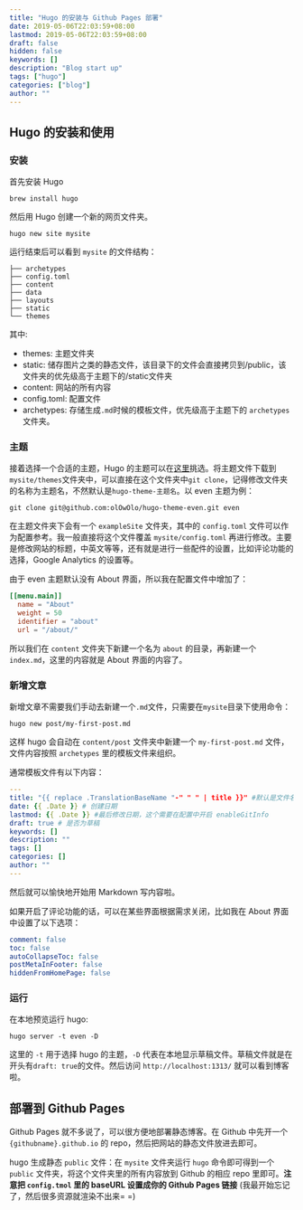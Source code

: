 ```yaml
---
title: "Hugo 的安装与 Github Pages 部署"
date: 2019-05-06T22:03:59+08:00
lastmod: 2019-05-06T22:03:59+08:00
draft: false
hidden: false
keywords: []
description: "Blog start up"
tags: ["hugo"]
categories: ["blog"]
author: ""
---
```

## Hugo 的安装和使用

### 安装
首先安装 Hugo

```shell
brew install hugo
```
然后用 Hugo 创建一个新的网页文件夹。
```shell
hugo new site mysite
```
<!--more-->
运行结束后可以看到 `mysite` 的文件结构：
```
├── archetypes
├── config.toml
├── content
├── data
├── layouts
├── static
└── themes
```
其中:
* themes: 主题文件夹
* static: 储存图片之类的静态文件，该目录下的文件会直接拷贝到/public，该文件夹的优先级高于主题下的/static文件夹
* content: 网站的所有内容
* config.toml: 配置文件
* archetypes: 存储生成`.md`时候的模板文件，优先级高于主题下的 `archetypes` 文件夹。

### 主题
接着选择一个合适的主题，Hugo 的主题可以在[这里](https://themes.gohugo.io/)挑选。将主题文件下载到 `mysite/themes`文件夹中，可以直接在这个文件夹中`git clone`，记得修改文件夹的名称为主题名，不然默认是`hugo-theme-主题名`。以 even 主题为例：
```shell
git clone git@github.com:olOwOlo/hugo-theme-even.git even
```
在主题文件夹下会有一个 `exampleSite` 文件夹，其中的 `config.toml` 文件可以作为配置参考。我一般直接将这个文件覆盖 `mysite/config.toml` 再进行修改。主要是修改网站的标题，中英文等等，还有就是进行一些配件的设置，比如评论功能的选择，Google Analytics 的设置等。

由于 even 主题默认没有 About 界面，所以我在配置文件中增加了：
```toml
[[menu.main]]
  name = "About"
  weight = 50
  identifier = "about"
  url = "/about/"
```
所以我们在 `content` 文件夹下新建一个名为 `about` 的目录，再新建一个 `index.md`，这里的内容就是 About 界面的内容了。


### 新增文章
新增文章不需要我们手动去新建一个`.md`文件，只需要在`mysite`目录下使用命令：
```shell
hugo new post/my-first-post.md
```
这样 hugo 会自动在 `content/post` 文件夹中新建一个 `my-first-post.md` 文件，文件内容按照 `archetypes` 里的模板文件来组织。

通常模板文件有以下内容：
```yaml
---
title: "{{ replace .TranslationBaseName "-" " " | title }}" #默认是文件名字作为标题
date: {{ .Date }} # 创建日期
lastmod: {{ .Date }} #最后修改日期，这个需要在配置中开启 enableGitInfo
draft: true # 是否为草稿
keywords: [] 
description: ""
tags: []
categories: []
author: ""
---
```
然后就可以愉快地开始用 Markdown 写内容啦。

如果开启了评论功能的话，可以在某些界面根据需求关闭，比如我在 About 界面中设置了以下选项：
```yaml
comment: false
toc: false
autoCollapseToc: false
postMetaInFooter: false
hiddenFromHomePage: false
```

### 运行
在本地预览运行 hugo:
```shell
hugo server -t even -D
```
这里的 `-t` 用于选择 hugo 的主题，`-D` 代表在本地显示草稿文件。草稿文件就是在开头有`draft: true`的文件。然后访问 `http://localhost:1313/` 就可以看到博客啦。

## 部署到 Github Pages

Github Pages 就不多说了，可以很方便地部署静态博客。在 Github 中先开一个 `{githubname}.github.io` 的 repo，然后把网站的静态文件放进去即可。

hugo 生成静态 `public` 文件：在 `mysite` 文件夹运行 `hugo` 命令即可得到一个 `public` 文件夹，将这个文件夹里的所有内容放到 Github 的相应 repo 里即可。**注意把 `config.tmol` 里的 baseURL 设置成你的 Github Pages 链接** (我最开始忘记了，然后很多资源就渲染不出来= =)

